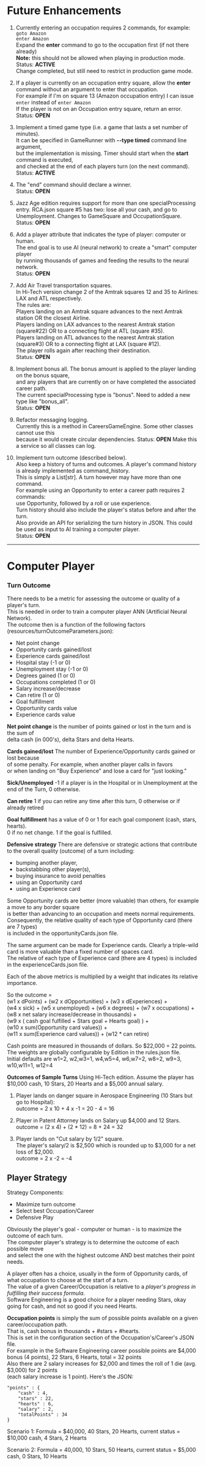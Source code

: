 # Future Enhancements

1. Currently entering an occupation requires 2 commands, for example:<br>
	`goto Amazon`<br>
	`enter Amazon`<br>
Expand the **enter** command to go to the occupation first (if not there already)<br>
**Note:** this should not be allowed when playing in production mode.<br>
Status: **ACTIVE**<br>
Change completed, but still need to restrict in production game mode.</p>

2. If a player is currently on an occupation entry square, allow the **enter**
command without an argument to enter that occupation.<br>
For example if I'm on square 13 (Amazon occupation entry) I can issue
`enter` instead of `enter Amazon`<br>
If the player is not on an Occupation entry square, return an error.<br>
Status: **OPEN**</p>

3. Implement a timed game type (i.e. a game that lasts a set number of minutes).<br>
It can be specified in GameRunner with **--type timed** command line argument,<br>
but the implementation is missing. Timer should start when the **start** command is executed,<br>
and checked at the end of each players turn (on the next command).
Status: **ACTIVE**</p>

4. The "end" command should declare a winner.<br>
Status: **OPEN**</p>

5. Jazz Age edition requires support for more than one specialProcessing entry.
RCA.json square #5 has two: lose all your cash, and go to Unemployment.
Changes to GameSquare and OccupationSquare.
Status: **OPEN**</p>

6. Add a player attribute that indicates the type of player: computer or human.<br>
The end goal is to use AI (neural network) to create a "smart" computer player<br>
by running thousands of games and feeding the results to the neural network.<br>
Status: **OPEN**</p>

7. Add Air Travel transportation squares.<br>
In Hi-Tech version change 2 of the Amtrak squares 12 and 35 to Airlines: LAX and ATL respectively.<br>
The rules are:<br>
Players landing on an Amtrak square advances to the next Amtrak station OR the closest Airline.<br>
Players landing on LAX advances to the nearest Amtrak station (square#22) OR to a connecting flight at ATL (square #35).<br>
Players landing on ATL advances to the nearest Amtrak station (square#3) OR to a connecting flight at LAX (square #12).<br>
The player rolls again after reaching their destination.<br>
Status: **OPEN** </p>

8. Implement bonus all. The bonus amount is applied to the player landing on the bonus square,<br>
and any players that are currently on  or have completed the associated career path.<br>
The current specialProcessing type is "bonus". Need to added a new type like "bonus_all".<br>
Status: **OPEN** </p>

9. Refactor messaging logging.  
Currently this is a method in CareersGameEngine. Some other classes cannot use this  
because it would create circular dependencies.
Status: **OPEN**  Make this a service so all classes can log.</p>

10. Implement turn outcome (described below).  
Also keep a history of turns and outcomes. A player's command history is already implemented as command_history.  
This is simply a List[str]. A turn however may have more than one command.  
For example using an Opportunity to enter a career path requires 2 commands:  
use Opportunity, followed by a roll or use experience.  
Turn history should also include the player's status before and after the turn.  
Also provide an API for serializing the turn history in JSON.  This could be used as input to AI training a computer player.  
Status: **OPEN** </p>

---
# Computer Player

### Turn Outcome
There needs to be a metric for assessing the outcome or quality of a player's turn.<br>
This is needed in order to train a computer player ANN (Artificial Neural Network).<br>
The outcome then is a function of the following factors (resources/turnOutcomeParameters.json):
- Net point change
- Opportunity cards gained/lost
- Experience cards gained/lost
- Hospital stay (-1 or 0)
- Unemployment stay (-1 or 0)
- Degrees gained (1 or 0)
- Occupations completed (1 or 0)
- Salary increase/decrease
- Can retire (1 or 0)
- Goal fulfillment
- Opportunity cards value
- Experience cards value

**Net point change** is the number of points gained or lost in the turn and is the sum of<br>
delta cash (in 000's), delta Stars and delta Hearts.<br>

**Cards gained/lost** The number of Experience/Opportunity cards gained or lost because  
of some penalty. For example, when another player calls in favors  
or when landing on "Buy Experience" and lose a card for "just looking."

**Sick/Unemployed**  -1 if a player is in the Hospital or in Unemployment at the end of the Turn, 0 otherwise.  

**Can retire**  1 if you can retire any time after this turn, 0 otherwise or if already retired

**Goal fulfillment** has a value of  0 or 1 for each goal component (cash, stars, hearts).  
0 if no net change. 1 if the goal is fulfilled.

**Defensive strategy**  There are defensive or strategic actions that contribute to the overall quality (outcome) of a turn including:    
- bumping another player, 
- backstabbing other player(s), 
- buying insurance to avoid penalties
- using an Opportunity card  
- using an Experience card

Some Opportunity cards are better (more valuable) than others, for example a move to any border square  
is better than advancing to an occupation and meets normal requirements.  
Consequently, the relative quality of each type of Opportunity card (there are 7 types)  
is included in the opportunityCards.json file.

The same argument can be made for Experience cards. Clearly a triple-wild card is more valuable than a fixed number of spaces card.  
The relative of each type of Experience card (there are 4 types) is included in the experienceCards.json file.

Each of the above metrics is multiplied by a weight that indicates its relative importance.<br>

So the outcome = <br>
(w1 x dPoints) + (w2 x dOpportunities) + (w3 x dExperiences) + <br>
(w4 x sick) + (w5 x unemployed) + (w6 x degrees) + (w7 x occupations) + <br>
(w8 x net salary increase/decrease in thousands) + <br>
(w9 x ( cash goal fulfilled + Stars goal + Hearts goal) ) + <br>
(w10 x sum(Opportunity card values)) +   
(w11 x sum(Experience card values)) + (w12 * can retire)

Cash points are measured in thousands of dollars. So $22,000 = 22 points.  
The weights are globally configurable by Edition in the rules.json file.  
Initial defaults are w1=2, w2,w3=1, w4,w5=4, w6,w7=2, w8=2, w9=3, w10,w11=1,  w12=4

**Outcomes of Sample Turns**
Using Hi-Tech edition. Assume the player has $10,000 cash, 10 Stars, 20 Hearts and a $5,000 annual salary.  
1. Player lands on danger square in Aerospace Engineering (10 Stars but go to Hospital):  
outcome = 2 x 10 + 4 x -1 = 20 - 4 = 16</p>

2. Player in Patent Attorney lands on Salary up $4,000 and 12 Stars.  
outcome = (2 x 4) + (2 * 12) = 8 + 24 = 32</p>

3. Player lands on "Cut salary by 1/2" square.  
The player's salary/2 is $2,500 which is rounded up to $3,000 for a net loss of $2,000.  
outcome = 2 x -2 = -4 </p>

## Player Strategy
Strategy Components:
* Maximize turn outcome
* Select best Occupation/Career
* Defensive Play

Obviously the player's goal - computer or human - is to maximize the outcome of each turn.  
The computer player's strategy is to determine the outcome of each possible move  
and select the one with the highest outcome AND best matches their point needs.  

A player often has a choice, usually in the form of Opportunity cards, of what occupation to choose at the start of a turn.  
The value of a given Career/Occupation is relative to a *player's progress in fulfilling their success formula*.  
Software Engineering is a good choice for a player needing Stars, okay going for cash, and not so good if you need Hearts.  

**Occupation points** is simply the sum of possible points available on a given career/occupation path.  
That is, cash bonus in thousands + #stars + #hearts.  
This is set in the configuration section of the Occupation's/Career's JSON file.  
For example in the Software Engineering career possible points are $4,000 bonus (4 points), 22 Stars, 6 Hearts, total = 32 points  
Also there are 2 salary increases for $2,000 and times the roll of 1 die (avg. $3,000) for 2 points  
(each salary increase is 1 point). Here's the JSON:

	"points" : {
		"cash" : 4,
		"stars" : 22,
		"hearts" : 6,
		"salary" : 2,
		"totalPoints" : 34
	}

Scenario 1: Formula = $40,000, 40 Stars, 20 Hearts, current status = $10,000 cash, 4 Stars, 2 Hearts  


Scenario 2: Formula = 40,000, 10 Stars, 50 Hearts, current status = $5,000 cash, 0 Stars, 10 Hearts  


